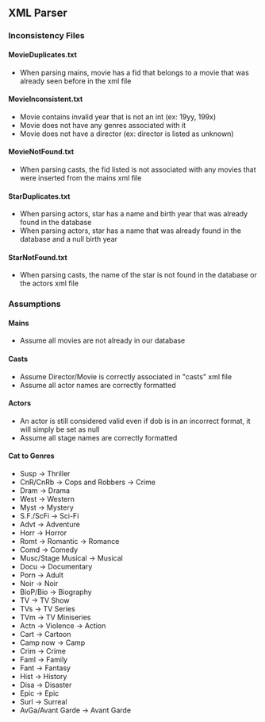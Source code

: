 ## XML Parser
### Inconsistency Files
#### MovieDuplicates.txt
- When parsing mains, movie has a fid that belongs to a movie that was already seen before in the xml file
#### MovieInconsistent.txt
- Movie contains invalid year that is not an int (ex: 19yy, 199x)
- Movie does not have any genres associated with it
- Movie does not have a director (ex: director is listed as unknown)
#### MovieNotFound.txt
- When parsing casts, the fid listed is not associated with any movies that were inserted from the mains xml file
#### StarDuplicates.txt
- When parsing actors, star has a name and birth year that was already found in the database
- When parsing actors, star has a name that was already found in the database and a null birth year
#### StarNotFound.txt
- When parsing casts, the name of the star is not found in the database or the actors xml file


### Assumptions
#### Mains
- Assume all movies are not already in our database
#### Casts
- Assume Director/Movie is correctly associated in "casts" xml file
- Assume all actor names are correctly formatted
#### Actors
- An actor is still considered valid even if dob is in an incorrect format, it will simply be set as null
- Assume all stage names are correctly formatted

#### Cat to Genres
- Susp -> Thriller
- CnR/CnRb -> Cops and Robbers -> Crime
- Dram -> Drama
- West -> Western
- Myst -> Mystery
- S.F./ScFi -> Sci-Fi
- Advt -> Adventure
- Horr -> Horror
- Romt -> Romantic -> Romance
- Comd -> Comedy
- Musc/Stage Musical -> Musical
- Docu -> Documentary
- Porn -> Adult
- Noir -> Noir
- BioP/Bio -> Biography
- TV -> TV Show
- TVs -> TV Series
- TVm -> TV Miniseries
- Actn -> Violence -> Action
- Cart -> Cartoon
- Camp now -> Camp
- Crim -> Crime
- Faml -> Family
- Fant -> Fantasy
- Hist -> History
- Disa -> Disaster
- Epic -> Epic
- Surl -> Surreal
- AvGa/Avant Garde -> Avant Garde
